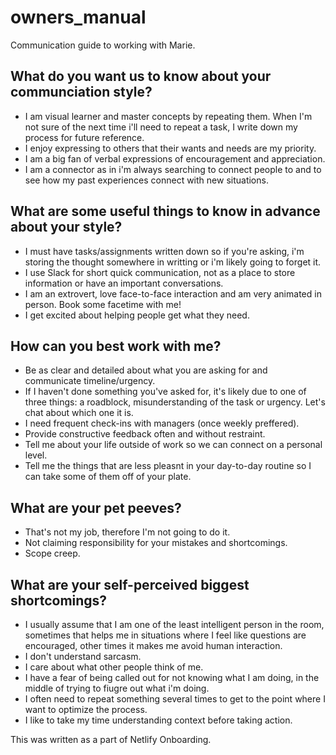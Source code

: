 # owners_manual
Communication guide to working with Marie.

## What do you want us to know about your communciation style?

- I am visual learner and master concepts by repeating them. When I'm not sure of the next time i'll need to repeat a task, I write down my process for future reference. 
- I enjoy expressing to others that their wants and needs are my priority.  
- I am a big fan of verbal expressions of encouragement and appreciation.
- I am a connector as in i'm always searching to connect people to and to see how my past experiences connect with new situations.

## What are some useful things to know in advance about your style?

- I must have tasks/assignments written down so if you're asking, i'm storing the thought somewhere in writting or i'm likely going to forget it. 
- I use Slack for short quick communication, not as a place to store information or have an important conversations.
- I am an extrovert, love face-to-face interaction and am very animated in person. Book some facetime with me!
- I get excited about helping people get what they need.

## How can you best work with me?

- Be as clear and detailed about what you are asking for and communicate timeline/urgency.
- If I haven't done something you've asked for, it's likely due to one of three things: a roadblock, misunderstanding of the task or urgency. Let's chat about which one it is.
- I need frequent check-ins with managers (once weekly preffered). 
- Provide constructive feedback often and without restraint.
- Tell me about your life outside of work so we can connect on a personal level. 
- Tell me the things that are less pleasnt in your day-to-day routine so I can take some of them off of your plate. 

## What are your pet peeves?

- That's not my job, therefore I'm not going to do it.
- Not claiming responsibility for your mistakes and shortcomings.
- Scope creep.

## What are your self-perceived biggest shortcomings?

- I usually assume that I am one of the least intelligent person in the room, sometimes that helps me in situations where I feel like questions are encouraged, other times it makes me avoid human interaction.
- I don't understand sarcasm. 
- I care about what other people think of me. 
- I have a fear of being called out for not knowing what I am doing, in the middle of trying to fiugre out what i'm doing.
- I often need to repeat something several times to get to the point where I want to optimize the process. 
- I like to take my time understanding context before taking action.

This was written as a part of Netlify Onboarding. 
